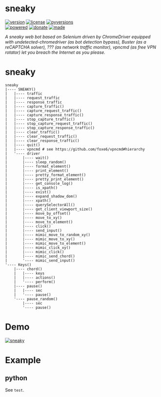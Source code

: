 # sneaky

<badges>[![version](https://img.shields.io/pypi/v/sneaky.svg)](https://pypi.org/project/sneaky/)
[![license](https://img.shields.io/pypi/l/sneaky.svg)](https://pypi.org/project/sneaky/)
[![pyversions](https://img.shields.io/pypi/pyversions/sneaky.svg)](https://pypi.org/project/sneaky/)  
[![powered](https://img.shields.io/badge/Say-Thanks-ddddff.svg)](https://saythanks.io/to/foxe6)
[![donate](https://img.shields.io/badge/Donate-Paypal-0070ba.svg)](https://paypal.me/foxe6)
[![made](https://img.shields.io/badge/Made%20with-PyCharm-red.svg)](https://paypal.me/foxe6)
</badges>

<i>A sneaky web bot based on Selenium driven by ChromeDriver equipped with undetected-chromedriver (as bot detection bypass), Buster (as a reCAPTCHA solver), ??? (as network traffic monitor), vpncmd (as free VPN rotator) let you breach the Internet as you please.</i>

# sneaky

```
sneaky
|---- SNEAKY()
|   |---- traffic
|   |---- request_traffic
|   |---- response_traffic
|   |---- capture_traffic()
|   |---- capture_request_traffic()
|   |---- capture_response_traffic()
|   |---- stop_capture_traffic()
|   |---- stop_capture_request_traffic()
|   |---- stop_capture_response_traffic()
|   |---- clear_traffic()
|   |---- clear_request_traffic()
|   |---- clear_response_traffic()
|   |---- quit()
|   |---- vpncmd # see https://github.com/foxe6/vpncmd#hierarchy
|   '---- driver
|       |---- wait()
|       |---- sleep_random()
|       |---- format_element()
|       |---- print_element()
|       |---- pretty_format_element()
|       |---- pretty_print_element()
|       |---- get_console_log()
|       |---- is_xpath()
|       |---- exist()
|       |---- expand_shadow_dom()
|       |---- xpath()
|       |---- querySelectorAll()
|       |---- get_client_viewport_size()
|       |---- move_by_offset()
|       |---- move_to_xy()
|       |---- move_to_element()
|       |---- click()
|       |---- send_input()
|       |---- mimic_move_to_random_xy()
|       |---- mimic_move_to_xy()
|       |---- mimic_move_to_element()
|       |---- mimic_click_xy()
|       |---- mimic_click()
|       |---- mimic_send_chord()
|       '---- mimic_send_input()
'---- Keys()
    |---- chord()
    |   |---- keys
    |   |---- actions()
    |   '---- perform()
    |---- pause()
    |   |---- sec
    |   '---- pause()
    '---- pause_random()
        |---- sec
        '---- pause()
```

# Demo

[![sneaky](https://img.youtube.com/vi/yEm3Sbm30js/0.jpg)](https://www.youtube.com/watch?v=yEm3Sbm30js)

# Example

## python
See `test`.